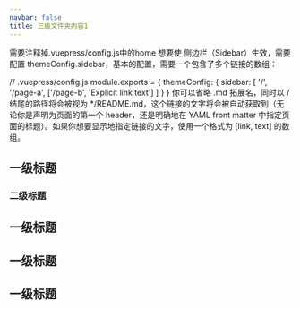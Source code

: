 ```yaml
---
navbar: false
title: 三级文件夹内容1
---
```

需要注释掉.vuepress/config.js中的home
想要使 侧边栏（Sidebar）生效，需要配置 themeConfig.sidebar，基本的配置，需要一个包含了多个链接的数组：

// .vuepress/config.js
module.exports = {
  themeConfig: {
    sidebar: [
      '/',
      '/page-a',
      ['/page-b', 'Explicit link text']
    ]
  }
}
你可以省略 .md 拓展名，同时以 / 结尾的路径将会被视为 */README.md，这个链接的文字将会被自动获取到（无论你是声明为页面的第一个 header，还是明确地在 YAML front matter 中指定页面的标题）。如果你想要显示地指定链接的文字，使用一个格式为 [link, text] 的数组。
## 一级标题



### 二级标题

## 一级标题


## 一级标题

## 一级标题
